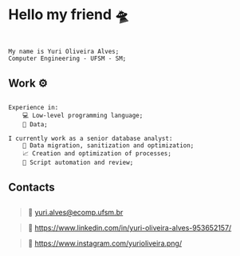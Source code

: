 # Hello my friend 🛸 <h1>
``` 
My name is Yuri Oliveira Alves; 
Computer Engineering - UFSM - SM;
```
## Work ⚙️ <h2>
```
Experience in:
    💻 Low-level programming language;
    🎲 Data;

I currently work as a senior database analyst:
    💾 Data migration, sanitization and optimization;
    📈 Creation and optimization of processes;
    🤖 Script automation and review;
```
## Contacts <h2>
>📧 yuri.alves@ecomp.ufsm.br

>📱 https://www.linkedin.com/in/yuri-oliveira-alves-953652157/

>📸 https://www.instagram.com/yurioliveira.png/
